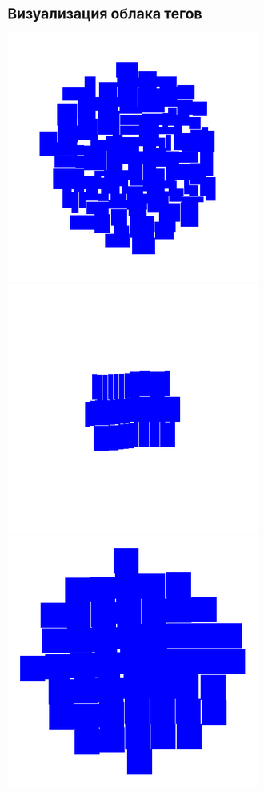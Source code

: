 ﻿# Визуализация облака тегов

![TagCloud](100Random(10,50)Rectangles.png "100 случайных квадрата со соучайными размерами (от 10 до 50)")
![TagCloud](50(10,50)Rectangles.png "50 квадрата со сторонами 50 и 50")
![TagCloud](50(50,50)Rectangles.png "50 квадрата со сторонами 10 и 50")




